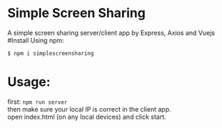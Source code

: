 # Simple Screen Sharing
A simple screen sharing server/client app by Express, Axios and Vuejs   
#Install
Using npm:   
```bash
$ npm i simplescreensharing
```
# Usage:
first:
``` npm run server ```   
then make sure your local IP is correct in the client app.   
open index.html (on any local devices) and click start.
